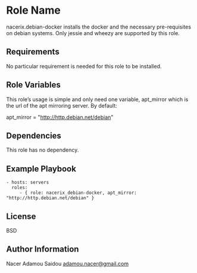 Role Name
=========

nacerix.debian-docker installs the docker and the necessary pre-requisites on debian systems.
Only jessie and wheezy are supported by this role.

Requirements
------------

No particular requirement is needed for this role to be installed.

Role Variables
--------------

This role’s usage is simple and only need one variable, apt_mirror which is the url of the apt mirroring server. By default:

apt_mirror = "http://http.debian.net/debian"

Dependencies
------------

This role has no dependency.

Example Playbook
----------------

    - hosts: servers
      roles:
         - { role: nacerix_debian-docker, apt_mirror: "http://http.debian.net/debian" }

License
-------

BSD

Author Information
------------------

Nacer Adamou Saidou <adamou.nacer@gmail.com>
